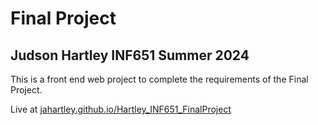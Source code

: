 # Final Project
## Judson Hartley INF651 Summer 2024

This is a front end web project to complete the requirements of the Final Project.

Live at [jahartley.github.io/Hartley_INF651_FinalProject](https://jahartley.github.io/Hartley_INF651_FinalProject/)